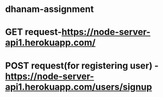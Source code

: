 # dhanam-assignment

# GET request-https://node-server-api1.herokuapp.com/

# POST request(for registering user) - https://node-server-api1.herokuapp.com/users/signup
